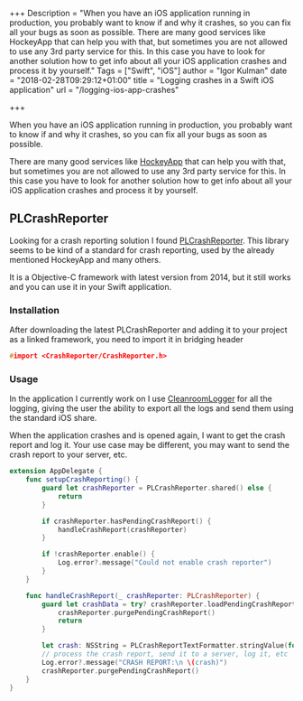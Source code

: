 +++
Description = "When you have an iOS application running in production, you probably want to know if and why it crashes, so you can fix all your bugs as soon as possible. There are many good services like HockeyApp that can help you with that, but sometimes you are not allowed to use any 3rd party service for this. In this case you have to look for another solution how to get info about all your iOS application crashes and process it by yourself."
Tags = ["Swift", "iOS"]
author = "Igor Kulman"
date = "2018-02-28T09:29:12+01:00"
title = "Logging crashes in a Swift iOS application"
url = "/logging-ios-app-crashes"

+++

When you have an iOS application running in production, you probably want to know if and why it crashes, so you can fix all your bugs as soon as possible. 

There are many good services like [HockeyApp](https://www.hockeyapp.net/) that can help you with that, but sometimes you are not allowed to use any 3rd party service for this. In this case you have to look for another solution how to get info about all your iOS application crashes and process it by yourself.

## PLCrashReporter

Looking for a crash reporting solution I found [PLCrashReporter](https://www.plcrashreporter.org/). This library seems to be kind of a standard for crash reporting, used by the already mentioned HockeyApp and many others. 

It is a Objective-C framework with latest version from 2014, but it still works and you can use it in your Swift application.

### Installation

After downloading the latest PLCrashReporter and adding it to your project as a linked framework, you need to import it in bridging header

```c
#import <CrashReporter/CrashReporter.h>
```

### Usage

In the application I currently work on I use [CleanroomLogger](https://github.com/emaloney/CleanroomLogger) for all the logging, giving the user the ability to export all the logs and send them using the standard iOS share. 

<!--more-->

When the application crashes and is opened again, I want to get the crash report and log it. Your use case may be different, you may want to send the crash report to your server, etc.

```swift
extension AppDelegate {    
    func setupCrashReporting() {
        guard let crashReporter = PLCrashReporter.shared() else {
            return
        }

        if crashReporter.hasPendingCrashReport() {
            handleCrashReport(crashReporter)
        }

        if !crashReporter.enable() {
            Log.error?.message("Could not enable crash reporter")
        }
    }

    func handleCrashReport(_ crashReporter: PLCrashReporter) {
        guard let crashData = try? crashReporter.loadPendingCrashReportDataAndReturnError(), let report = try? PLCrashReport(data: crashData), !report.isKind(of: NSNull.classForCoder()) else {
            crashReporter.purgePendingCrashReport()
            return
        }

        let crash: NSString = PLCrashReportTextFormatter.stringValue(for: report, with: PLCrashReportTextFormatiOS)! as NSString
        // process the crash report, send it to a server, log it, etc
        Log.error?.message("CRASH REPORT:\n \(crash)")
        crashReporter.purgePendingCrashReport()
    }
}
```
